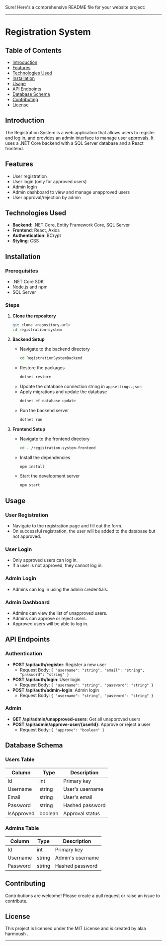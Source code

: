 Sure! Here's a comprehensive README file for your website project:

---

# Registration System

## Table of Contents
- [Introduction](#introduction)
- [Features](#features)
- [Technologies Used](#technologies-used)
- [Installation](#installation)
- [Usage](#usage)
- [API Endpoints](#api-endpoints)
- [Database Schema](#database-schema)
- [Contributing](#contributing)
- [License](#license)

## Introduction
The Registration System is a web application that allows users to register and log in, and provides an admin interface to manage user approvals. It uses a .NET Core backend with a SQL Server database and a React frontend.

## Features
- User registration
- User login (only for approved users)
- Admin login
- Admin dashboard to view and manage unapproved users
- User approval/rejection by admin

## Technologies Used
- **Backend**: .NET Core, Entity Framework Core, SQL Server
- **Frontend**: React, Axios
- **Authentication**: BCrypt
- **Styling**: CSS

## Installation

### Prerequisites
- .NET Core SDK
- Node.js and npm
- SQL Server

### Steps
1. **Clone the repository**
   ```bash
   git clone <repository-url>
   cd registration-system
   ```

2. **Backend Setup**
   - Navigate to the backend directory
     ```bash
     cd RegistrationSystemBackend
     ```
   - Restore the packages
     ```bash
     dotnet restore
     ```
   - Update the database connection string in `appsettings.json`
   - Apply migrations and update the database
     ```bash
     dotnet ef database update
     ```
   - Run the backend server
     ```bash
     dotnet run
     ```

3. **Frontend Setup**
   - Navigate to the frontend directory
     ```bash
     cd ../registration-system-frontend
     ```
   - Install the dependencies
     ```bash
     npm install
     ```
   - Start the development server
     ```bash
     npm start
     ```

## Usage

### User Registration
- Navigate to the registration page and fill out the form.
- On successful registration, the user will be added to the database but not approved.

### User Login
- Only approved users can log in.
- If a user is not approved, they cannot log in.

### Admin Login
- Admins can log in using the admin credentials.

### Admin Dashboard
- Admins can view the list of unapproved users.
- Admins can approve or reject users.
- Approved users will be able to log in.

## API Endpoints

### Authentication
- **POST /api/auth/register**: Register a new user
  - Request Body: `{ "username": "string", "email": "string", "password": "string" }`
- **POST /api/auth/login**: User login
  - Request Body: `{ "username": "string", "password": "string" }`
- **POST /api/auth/admin-login**: Admin login
  - Request Body: `{ "username": "string", "password": "string" }`

### Admin
- **GET /api/admin/unapproved-users**: Get all unapproved users
- **POST /api/admin/approve-user/{userId}**: Approve or reject a user
  - Request Body: `{ "approve": "boolean" }`

## Database Schema

### Users Table
| Column     | Type    | Description           |
|------------|---------|-----------------------|
| Id         | int     | Primary key           |
| Username   | string  | User's username       |
| Email      | string  | User's email          |
| Password   | string  | Hashed password       |
| IsApproved | boolean | Approval status       |

### Admins Table
| Column     | Type    | Description           |
|------------|---------|-----------------------|
| Id         | int     | Primary key           |
| Username   | string  | Admin's username      |
| Password   | string  | Hashed password       |

## Contributing
Contributions are welcome! Please create a pull request or raise an issue to contribute.

## License
This project is licensed under the MIT License and is created by alaa harmoush .

---
